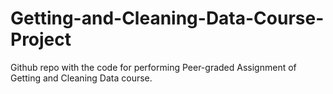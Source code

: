 # Getting-and-Cleaning-Data-Course-Project
Github repo with the code for performing Peer-graded Assignment of Getting and Cleaning Data course.
